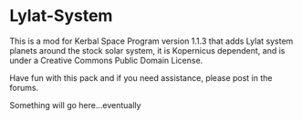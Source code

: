 # Lylat-System

This is a mod for Kerbal Space Program version 1.1.3 that adds Lylat system planets around the stock solar system, it is Kopernicus dependent, and is under a Creative Commons Public Domain License.

Have fun with this pack and if you need assistance, please post in the forums.











Something will go here...eventually
